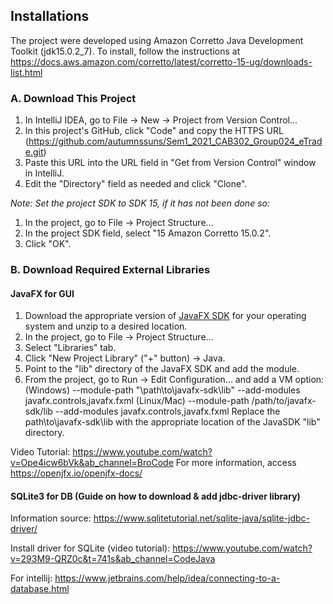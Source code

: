 ## Installations
The project were developed using Amazon Corretto Java Development Toolkit (jdk15.0.2_7). To install, follow the instructions at https://docs.aws.amazon.com/corretto/latest/corretto-15-ug/downloads-list.html
### A. Download This Project
1. In IntelliJ IDEA, go to File -> New -> Project from Version Control...
2. In this project's GitHub, click "Code" and copy the HTTPS URL (https://github.com/autumnssuns/Sem1_2021_CAB302_Group024_eTrade.git)
3. Paste this URL into the URL field in "Get from Version Control" window in IntelliJ.
4. Edit the "Directory" field as needed and click "Clone".

_Note: Set the project SDK to SDK 15, if it has not been done so:_
1. In the project, go to File -> Project Structure...
2. In the project SDK field, select "15 Amazon Corretto 15.0.2".
3. Click "OK".
### B. Download Required External Libraries
#### JavaFX for GUI
1. Download the appropriate version of [JavaFX SDK](https://gluonhq.com/products/javafx/) for your operating system and unzip to a desired location.
2. In the project, go to File -> Project Structure...
3. Select "Libraries" tab.
4. Click "New Project Library" ("+" button) -> Java.
5. Point to the "lib" directory of the JavaFX SDK and add the module.
6. From the project, go to Run -> Edit Configuration... and add a VM option:
(Windows) --module-path "\path\to\javafx-sdk\lib" --add-modules javafx.controls,javafx.fxml
(Linux/Mac) --module-path /path/to/javafx-sdk/lib --add-modules javafx.controls,javafx.fxml
Replace the path\to\javafx-sdk\lib with the appropriate location of the JavaSDK "lib" directory.

Video Tutorial: https://www.youtube.com/watch?v=Ope4icw6bVk&ab_channel=BroCode
For more information, access https://openjfx.io/openjfx-docs/
 
#### SQLite3 for DB (Guide on how to download & add jdbc-driver library)

Information source: https://www.sqlitetutorial.net/sqlite-java/sqlite-jdbc-driver/

Install driver for SQLite (video tutorial): https://www.youtube.com/watch?v=293M9-QRZ0c&t=741s&ab_channel=CodeJava

For intellij: https://www.jetbrains.com/help/idea/connecting-to-a-database.html
